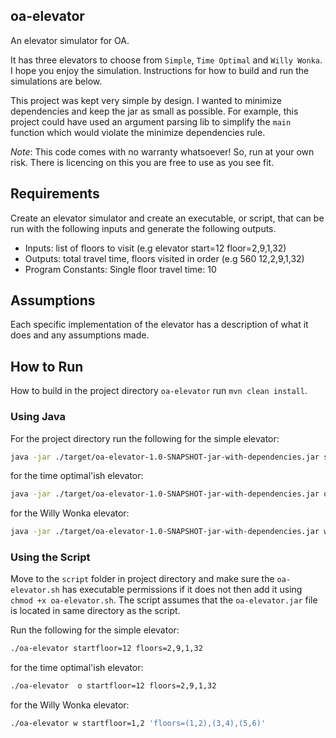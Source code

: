 ## oa-elevator
An elevator simulator for OA.

It has three elevators to choose from `Simple`, `Time Optimal` and `Willy Wonka`. I hope you enjoy the simulation. 
Instructions for how to build and run the simulations are below.  

This project was kept very simple by design. I wanted to minimize dependencies and keep the jar as small as possible.
For example, this project could have used an argument parsing lib to simplify the `main` function which would violate 
the minimize dependencies rule.

*Note*: This code comes with no warranty whatsoever! So, run at your own risk. There is licencing on this you are free 
to use as you see fit. 

## Requirements
Create an elevator simulator and create an executable, or script, that can be run with the following inputs and 
generate the following outputs.
- Inputs: list of floors to visit (e.g elevator start=12 floor=2,9,1,32)
- Outputs: total travel time, floors visited in order (e.g 560 12,2,9,1,32)
- Program Constants: Single floor travel time: 10

## Assumptions
Each specific implementation of the elevator has a description of what it does and any assumptions made. 

## How to Run
How to build in the project directory `oa-elevator` run `mvn clean install`. 
### Using Java 
For the project directory run the following for the simple elevator:
```bash
java -jar ./target/oa-elevator-1.0-SNAPSHOT-jar-with-dependencies.jar startfloor=12 floors=2,9,1,32
```
for the time optimal'ish elevator:
```bash
java -jar ./target/oa-elevator-1.0-SNAPSHOT-jar-with-dependencies.jar o startfloor=12 floors=2,9,1,32
```
for the Willy Wonka elevator:
```bash
java -jar ./target/oa-elevator-1.0-SNAPSHOT-jar-with-dependencies.jar w startfloor=1,2 'floors=(1,2),(3,4),(5,6)'
```
### Using the Script
Move to the `script` folder in project directory and make sure the `oa-elevator.sh` has executable permissions if it 
does not then add it using `chmod +x oa-elevator.sh`. The script assumes that the `oa-elevator.jar` file is located in 
same directory as the script.

Run the following for the simple elevator:
```bash
./oa-elevator startfloor=12 floors=2,9,1,32
```
for the time optimal'ish elevator:
```bash
./oa-elevator  o startfloor=12 floors=2,9,1,32
```
for the Willy Wonka elevator:
```bash
./oa-elevator w startfloor=1,2 'floors=(1,2),(3,4),(5,6)'
```
